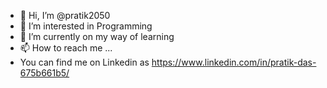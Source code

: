 - 👋 Hi, I’m @pratik2050
- 👀 I’m interested in Programming
- 🌱 I’m currently on my way of learning
- 📫 How to reach me ...
- You can find me on Linkedin as https://www.linkedin.com/in/pratik-das-675b661b5/

<!---
pratik2050/pratik2050 is a ✨ special ✨ repository because its `README.md` (this file) appears on your GitHub profile.
You can click the Preview link to take a look at your changes.
--->
